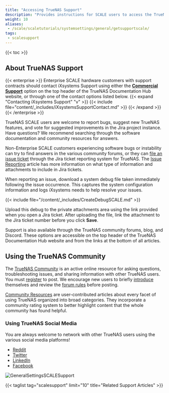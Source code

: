 ```yaml
---
title: "Accessing TrueNAS Support"
description: "Provides instructions for SCALE users to access the TrueNAS Community and Social Media, get system support, and report problems though the SCALE UI."
weight: 10
aliases:
 - /scale/scaletutorials/systemsettings/general/getsupportscale/
tags:
 - scalesupport
---
```


{{< toc >}}

## About TrueNAS Support

{{< enterprise >}}
Enterprise SCALE hardware customers with support contracts should contact iXsystems Support using either the **[Commercial Support](https://www.truenas.com/commercial-support/)** option on the top header of the TrueNAS Documentation Hub website, or through one of the contact options listed below.
{{< expand "Contacting iXsystems Support" "v" >}}
{{< include file="content/_includes/iXsystemsSupportContact.md" >}}
{{< /expand >}}
{{< /enterprise >}}

TrueNAS SCALE users are welcome to report bugs, suggest new TrueNAS features, and vote for suggested improvements in the Jira project instance.
Have questions? We recommend searching through the software documentation and community resources for answers.

Non-Enterprise SCALE customers experiencing software bugs or instability can try to find answers in the various community forums, or they can [file an issue ticket](https://www.truenas.com/docs/contributing/issuereporting/) through the Jira ticket reporting system for TrueNAS.
The [Issue Reporting](https://www.truenas.com/docs/contributing/issuereporting/jiraissuereporting/) article has more information on what type of information and attachments to include in Jira tickets.

When reporting an issue, download a system debug file taken immediately following the issue occurrence.
This captures the system configuration information and logs iXsystems needs to help resolve your issues.

{{< include file="/content/_includes/CreateDebugSCALE.md" >}}

Upload this debug to the private attachments area using the link provided when you open a Jira ticket.
After uploading the file, link the attachment to the Jira ticket number before you click **Save**.

Support is also available through the TrueNAS community forums, blog, and Discord.
These options are accessible on the top header of the TrueNAS Documentation Hub website and from the links at the bottom of all articles.

## Using the TrueNAS Community
The [TrueNAS Community](https://www.truenas.com/community/) is an active online resource for asking questions, troubleshooting issues, and sharing information with other TrueNAS users.
You must [register](https://www.truenas.com/community/register/) to post.
We encourage new users to briefly [introduce](https://www.truenas.com/community/forums/introductions.25/) themselves and review the [forum rules](https://www.truenas.com/community/threads/forum-rules.45124/) before posting.

[Community Resources](https://www.truenas.com/community/resources/) are user-contributed articles about every facet of using TrueNAS organized into broad categories. They incorporate a community rating system to better highlight content that the whole community has found helpful.

### Using TrueNAS Social Media

You are always welcome to network with other TrueNAS users using the various social media platforms!

* [Reddit](https://www.reddit.com/r/truenas/)
* [Twitter](https://twitter.com/TrueNAS)
* [LinkedIn](https://www.linkedin.com/groups/3903140/)
* [Facebook](https://www.facebook.com/freenascommunity)

![GeneralSettingsSCALESupport](/images/SCALE/SystemSettings/SystemGeneralSupportWidget.png "SCALE General Settings Support View")

{{< taglist tag="scalesupport" limit="10" title="Related Support Articles" >}}
